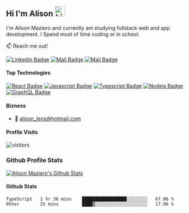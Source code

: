 ## Hi I'm Alison <img src="https://user-images.githubusercontent.com/1303154/88677602-1635ba80-d120-11ea-84d8-d263ba5fc3c0.gif" width="28px" alt="hi">

I'm Alison Maziero and currently am studying fullstack web and app development. I Spend most of time coding or in school.

:mailbox: Reach me out!



[![Linkedin Badge](https://img.shields.io/badge/-Alison-0e76a8?style=flat&labelColor=0e76a8&logo=linkedin&logoColor=white)](https://www.linkedin.com/in/alison-maziero-5a433351/) [![Mail Badge](https://img.shields.io/badge/-@alison_maziero-e84393?style=flat&labelColor=e84393&logo=instagram&logoColor=white)](https://www.instagram.com/alison_maziero/) [![Mail Badge](https://img.shields.io/badge/-alison-c0392b?style=flat&labelColor=c0392b&logo=microsoft&logoColor=white)](mailto:alison_lens@hotmail.com)


#### Top Technologies

<!-- TODO: Make technologies links takes you to repositories -->

[![React Badge](https://img.shields.io/badge/-React-61DBFB?style=for-the-badge&labelColor=black&logo=react&logoColor=61DBFB)](#) [![Javascript Badge](https://img.shields.io/badge/-Javascript-F0DB4F?style=for-the-badge&labelColor=black&logo=javascript&logoColor=F0DB4F)](#) [![Typescript Badge](https://img.shields.io/badge/-Typescript-007acc?style=for-the-badge&labelColor=black&logo=typescript&logoColor=007acc)](#) [![Nodejs Badge](https://img.shields.io/badge/-Nodejs-3C873A?style=for-the-badge&labelColor=black&logo=node.js&logoColor=3C873A)](#) [![GraphQL Badge](https://img.shields.io/badge/-GraphQl-e535ab?style=for-the-badge&labelColor=black&logo=node.js&logoColor=e535ab)](#)


#### Bizness
<!-- - :paperclip: [My Resume/CV](https://github.com/ipenywis/ipenywis/blob/master/resumes/resume%20v1.0.pdf) -->
- :email: alison_lens@hotmail.com


#### Profile Visits 

![visitors](https://visitor-badge.glitch.me/badge?page_id=amaziero.amaziero)


### Github Profile Stats

[![Alison Maziero's Github Stats](https://github-readme-stats.vercel.app/api?username=amaziero&hide=contribs,prs&theme=dark)](https://github.com/amaziero)

#### Github Stats

<!--START_SECTION:waka-->

```text
TypeScript   1 hr 36 mins    █████████████████░░░░░░░░   67.86 %
Other        25 mins         ████▒░░░░░░░░░░░░░░░░░░░░   17.96 %
```

<!--END_SECTION:waka-->
